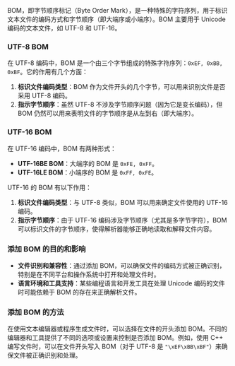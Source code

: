 BOM，即字节顺序标记（Byte Order Mark），是一种特殊的字符序列，用于标识文本文件的编码方式和字节顺序（即大端序或小端序）。BOM 主要用于 Unicode 编码的文本文件，如 UTF-8 和 UTF-16。

### UTF-8 BOM

在 UTF-8 编码中，BOM 是一个由三个字节组成的特殊字符序列：`0xEF, 0xBB, 0xBF`。它的作用有几个方面：

1. **标识文件编码类型**：BOM 作为文件开头的几个字节，可以用来识别文件是否采用 UTF-8 编码。
2. **指示字节顺序**：虽然 UTF-8 不涉及字节顺序问题（因为它是变长编码），但 BOM 仍然可以用来表明文件的字节顺序是从左到右（即大端序）。

### UTF-16 BOM

在 UTF-16 编码中，BOM 有两种形式：

- **UTF-16BE BOM**：大端序的 BOM 是 `0xFE, 0xFF`。
- **UTF-16LE BOM**：小端序的 BOM 是 `0xFF, 0xFE`。

UTF-16 的 BOM 有以下作用：

1. **标识文件编码类型**：与 UTF-8 类似，BOM 可以用来确定文件使用的 UTF-16 编码。
2. **指示字节顺序**：由于 UTF-16 编码涉及字节顺序（尤其是多字节字符），BOM 可以标识文件的字节顺序，使得解析器能够正确地读取和解释文件内容。

### 添加 BOM 的目的和影响

- **文件识别和兼容性**：通过添加 BOM，可以确保文件的编码方式被正确识别，特别是在不同平台和操作系统中打开和处理文件时。
- **语言环境和工具支持**：某些编程语言和开发工具在处理 Unicode 编码的文件时可能依赖于 BOM 的存在来正确解析文件。

### 添加 BOM 的方法

在使用文本编辑器或程序生成文件时，可以选择在文件的开头添加 BOM。不同的编辑器和工具提供了不同的选项或设置来控制是否添加 BOM。例如，使用 C++ 编写文件时，可以在文件开头写入 BOM（对于 UTF-8 是 `"\xEF\xBB\xBF"`）来确保文件被正确识别和处理。